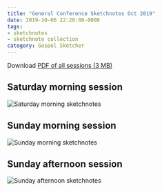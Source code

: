 ```yaml
---
title: "General Conference Sketchnotes Oct 2019"
date: 2019-10-06 22:20:00-0000
tags:
- sketchnotes
- sketchnote collection
category: Gospel Sketcher
---
```


Download [PDF of all sessions (3 MB)](https://www.gospelsketcher.org/uploads/2020/5cae2ed60d.pdf)

## Saturday morning session

![Saturday morning sketchnotes](https://www.gospelsketcher.org/uploads/2019/762aaf9001.jpg)

## Sunday morning session

![Sunday morning sketchnotes](https://www.gospelsketcher.org/uploads/2019/a117a13f64.jpg)

## Sunday afternoon session

![Sunday afternoon sketchnotes](https://www.gospelsketcher.org/uploads/2019/3a790d4096.jpg)